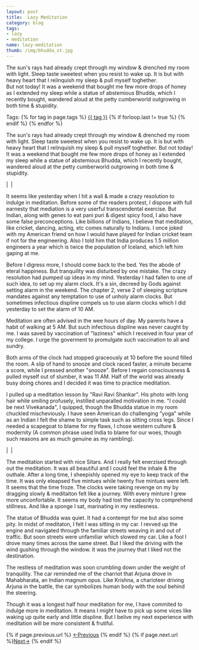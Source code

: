 ```yaml
---
layout: post
title:  Lazy Meditation 
category: blog
tags:
- lazy 
- meditation
name: lazy-meditation
thumb: /img/bhudda_st.jpg
---
```



The sun's rays had already crept through my window & drenched my room with light. Sleep taste sweetest when you resist to wake up. It is but with heavy heart that I relinquish my sleep & pull myself toghether. <br>But not today! It was a weekend that bought me few more drops of honey as I extended my sleep while a statue of abstemious Bhudda, which I recently bought, wandered aloud at the petty cumberworld outgrowing in both time & stupidity.  
  <!-- truncate_here -->
<p>Tags: {% for tag in page.tags %} <a class="mytag" href="/tag/{{ tag }}" title="View posts tagged with &quot;{{ tag }}&quot;">{{ tag }}</a>  {% if forloop.last != true %} {% endif %} {% endfor %} </p>


The sun's rays had already crept through my window & drenched my room with light. Sleep taste sweetest when you resist to wake up. It is but with heavy heart that I relinquish my sleep & pull myself toghether. But not today! It was a weekend that bought me few more drops of honey as I extended my sleep while a statue of abstemious Bhudda, which I recently bought, wandered aloud at the petty cumberworld outgrowing in both time & stupidity.  


| <img align="center" src="{{ root_url }}/img/bhudda_st.jpg" alt="" /> |

It seems like yesterday when I hit a wall & made a crazy resolution to indulge in meditation. Before some of the readers protest, I dispose with full earnesty that mediation is a very userful transcendental exercise. But Indian, along with genes to eat pani puri & digest spicy food, I also have some false preconceptions. Like billions of Indians, I believe that meditation, like cricket, dancing, acting, etc comes naturally to Indians. I once joked with my American friend on how I would have played for Indian cricket team if not for the engineering. Also I told him that India produces 1.5 million engineers a year which is twice the population of Iceland, which left him gaping at me.

Before I digress more, I should come back to the bed. Yes the abode of eteral happiness. But tranquility was disturbed by one mistake. The crazy resolution had pumped up ideas in my mind. Yesterday I had fallen to one of such idea, to set up my alarm clock. It's a sin, decreed by Gods against setting alarm in the weekend. The chapter 2, verse 2 of sleeping scripture mandates against any temptation to use of unholy alarm clocks. But sometimes infectious displine compels us to use alarm clocks which I did yesterday to set the alarm of 10 AM.

Meditation are often advised in the wee hours of day. My parents have a habit of walking at 5 AM. But such infectious displine was never caught by me. I was saved by vaccination of "laziness" which I received in four year of my college. I urge the goverment to promulgate such vaccination to all and sundry.  


Both arms of the clock had stopped graceously at 10 before the sound filled the room. A slip of hand to snooze and clock raced faster, a minute became a score, while I pressed another "snooze". Before I regain consciousness & pulled myself out of slumber, it was 11 AM. Half of the world was already busy doing chores and I decided it was time to practice meditation. 

I pulled up a meditation lesson by "Ravi Ravi Shankar". His photo with long hair while smiling profusely, instilled unparalled motivation in me. "I could be next Vivekanada", I quipped, though the Bhudda statue in my room chuckled mischeviously. I have seen American do challenging "yoga" while as an Indian I felt the shame to simple task such as sitting cross legs. Since I needed a scapegoat to blame for my flaws, I chose western culture & modernity (A common phrase used India to blame for our woes, though such reasons are as much genuine as my rambling). 

| <img align="center" src="{{ root_url }}/img/rr_shankar.jpg" alt="" /> |


The meditation started with nice Sitars. And I really felt enerzised through out the meditation. It was all beautiful and I could feel the inhale & the outhale. After a long time, I sheepishly opened my eye to keep track of the time. It was only eleapsed five mintues while twenty five mintues were left. It seems that the time froze. The clocks were taking revenge on my by dragging slowly & meditaiton felt like a journey. With every minture I grew more unconfortable. It seems my body had lost the capacity to comprehend stillness. And like a sponge I sat, marinating in my restlesness. 

The statue of Bhudda was quiet. It had a contempt for me but also some pity. In midst of meditaton, I felt I was sitting in my car. I revved up the engine and navigated through the familiar streets weaving in and out of traffic. But soon streets were unfamiliar which slowed my car. Like a fool I drove many times across the same street. But I liked the driving with the wind gushing through the window. It was the journey that I liked not the destination. 

The restless of meditation was soon crumbling down under the weight of tranquility. The car reminded me of the charriot that Arjuna drove in Mahabharata, an Indian magnum opus. Like Krishna, a charioteer driving Arjuna in the battle, the car symbolizes human body with the soul behind the steering. 

Though it was a longest half hour meditation for me, I have commited to indulge more in meditation. It means I might have to pick up some vices like waking up quite early and little displine. But I belive my next experience with meditation will be more consistent & frutiful. 


<nav class="pagination clear" style="padding-bottom:20px;">
{% if page.previous.url %} <a class="prev-item" href="{{page.previous.url}}" title="Previous Post: {{page.previous.title}}">&larr;Previous</a>   {% endif %}  {% if page.next.url %}<a class="next-item" href="{{page.next.url}}" title="Next Post: {{page.next.title}}">Next&rarr;</a>         {% endif %}
</nav>

